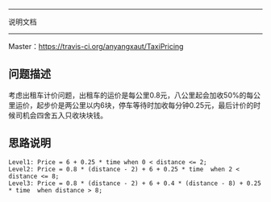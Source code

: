 ****************************************************
说明文档
****************************************************

Master：https://travis-ci.org/anyangxaut/TaxiPricing

## 问题描述

考虑出租车计价问题，出租车的运价是每公里0.8元，八公里起会加收50%的每公里运价，起步价是两公里以内6块，停车等待时加收每分钟0.25元，最后计价的时候司机会四舍五入只收块块钱。

## 思路说明

	Level1: Price = 6 + 0.25 * time when 0 < distance <= 2;
	Level2: Price = 0.8 * (distance - 2) + 6 + 0.25 * time  when 2 < distance <= 8;
	Level3: Price = 0.8 * (distance - 2) + 6 + 0.4 * (distance - 8) + 0.25 * time  when distance > 8;


